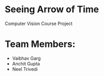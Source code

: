 # Seeing Arrow of Time
Computer Vision Course Project

# Team Members:
 - Vaibhav Garg
 - Anchit Gupta
 - Neel Trivedi

